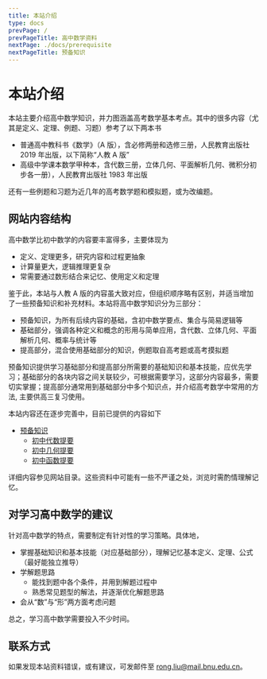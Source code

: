```yaml
---
title: 本站介绍
type: docs
prevPage: /
prevPageTitle: 高中数学资料
nextPage: ./docs/prerequisite
nextPageTitle: 预备知识
---
```


# 本站介绍

本站主要介绍高中数学知识，并力图涵盖高考数学基本考点。其中的很多内容（尤其是定义、定理、例题、习题）参考了以下两本书

- 普通高中教科书《数学》（A 版），含必修两册和选修三册，人民教育出版社 2019 年出版，以下简称“人教 A 版”
- 高级中学课本数学甲种本，含代数三册，立体几何、平面解析几何、微积分初步各一册），人民教育出版社 1983 年出版

还有一些例题和习题为近几年的高考数学题和模拟题，或为改编题。

## 网站内容结构

高中数学比初中数学的内容要丰富得多，主要体现为

- 定义、定理更多，研究内容和过程更抽象
- 计算量更大，逻辑推理更复杂
- 常需要通过数形结合来记忆、使用定义和定理

鉴于此，本站与人教 A 版的内容虽大致对应，但组织顺序略有区别，并适当增加了一些预备知识和补充材料。本站将高中数学知识分为三部分：

- 预备知识，为所有后续内容的基础，含初中数学要点、集合与简易逻辑等
- 基础部分，强调各种定义和概念的形用与简单应用，含代数、立体几何、平面解析几何、概率与统计等
- 提高部分，混合使用基础部分的知识，例题取自高考题或高考摸拟题

预备知识提供学习基础部分和提高部分所需要的基础知识和基本技能，应优先学习；基础部分的各块内容之间关联较少，可根据需要学习，这部分内容最多，需要切实掌握；提高部分通常用到基础部分中多个知识点，并介绍高考数学中常用的方法, 主要供高三复习使用。

本站内容还在逐步完善中，目前已提供的内容如下

- [预备知识](/docs/prerequisite)
    - [初中代数提要](/docs/prerequisite/ms-algebra)
    - [初中几何提要](/docs/prerequisite/ms-geometry)
    - [初中函数提要](/docs/prerequisite/ms-function) 
  <!-- - [集合]() -->
  <!-- - [简易逻辑] -->
<!-- - [幂函数、指数函数、对数函数](/docs/)（待补） -->
<!-- - 三角函数 -->
<!-- - 平面向量与复数 -->
<!-- - 数列 -->
<!-- - [直线与圆](/docs/10-line-circle)（更新中） -->
<!-- - 圆锥曲线 -->
<!-- - 排列与组合 -->
<!-- - 概率与统计 -->
<!-- - 立体几何与空间向量 -->
<!-- - 导数 -->
<!-- - 提高部分 -->
<!-- - 北京高考题 (模拟题) 选解-->
<!-- - [每周一题](/posts)（待补） -->

详细内容参见网站目录。这些资料中可能有一些不严谨之处，浏览时需酌情理解记忆。

## 对学习高中数学的建议

针对高中数学的特点，需要制定有针对性的学习策略。具体地， 

- 掌握基础知识和基本技能（对应基础部分），理解记忆基本定义、定理、公式（最好能独立推导）
- 学解题思路
  - 能找到题中各个条件，并用到解题过程中
  - 熟悉常见题型的解法，并逐渐优化解题思路
- 会从“数”与“形”两方面考虑问题

总之，学习高中数学需要投入不少时间。

## 联系方式

如果发现本站资料错误，或有建议，可发邮件至 [rong.liu@mail.bnu.edu.cn](mailto:rong.liu@mail.bnu.edu.cn)。